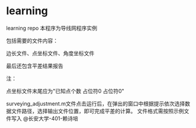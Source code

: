 # learning
learning repo
本程序为导线网程序实例

包括需要的文件内容：

边长文件、点坐标文件、角度坐标文件

最后还包含平差结果报告

注：

点坐标文件末尾应为"已知点个数	占位符0	占位符0"

surveying_adjustment.m文件点击运行后，在弹出的窗口中根据提示依次选择数据文件路径，选择输出文件位置，即可完成平差的计算。
文件格式需按照示例文件写入
@长安大学-401-赖诗培
